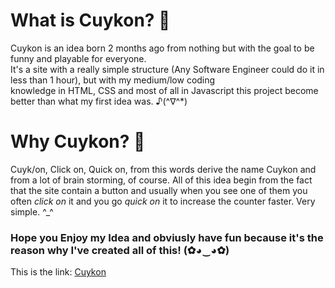 <h1>What is Cuykon? 🔘</h1>
<p>Cuykon is an idea born 2 months ago from nothing but with the goal to be funny and playable for everyone. <br> It's a site with a really simple structure (Any Software Engineer could do it in less than 1 hour), but with my medium/low coding <br> knowledge in HTML, CSS and most of all in Javascript this project become better than what my first idea was. ♪(^∇^*) </p>
<h1>Why Cuykon? 🤔</h1>
<p>Cuyk/on, Click on, Quick on, from this words derive the name Cuykon and from a lot of brain storming, of course. All of this idea begin from the fact that the site contain a button and usually when you see one of them you often <i>click on</i> it and you go <i>quick on</i> it to increase the counter faster. Very simple. ^_^</p>
<h3>Hope you Enjoy my Idea and obviusly have fun because it's the reason why I've created all of this! (✿◕‿◕✿)</h3>
<p>This is the link: <a href="https://cuykon.github.io/">Cuykon</a></p> 
